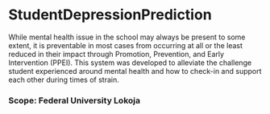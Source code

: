 # StudentDepressionPrediction

While mental health issue in the school may always be present to some extent, it is preventable in most cases from occurring at all or the least reduced in their impact through Promotion, Prevention, and Early Intervention (PPEI).
This system was developed to alleviate the challenge student experienced around mental health and how to check-in and support each other during times of strain.
### Scope: Federal University Lokoja
